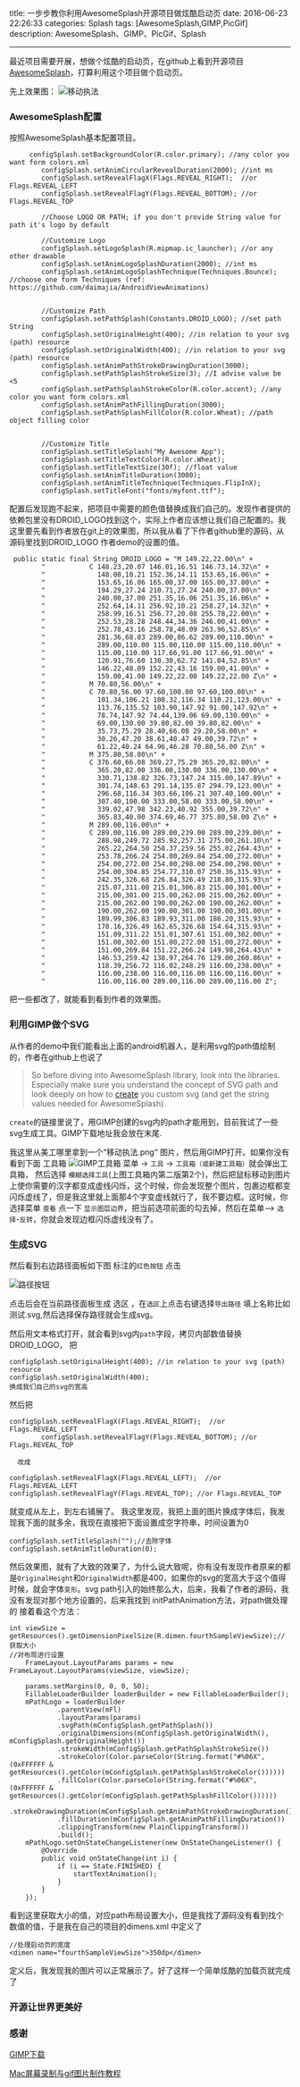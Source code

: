 title: 一步步教你利用AwesomeSplash开源项目做炫酷启动页
date: 2016-06-23 22:26:33
categories: Splash
tags: [AwesomeSplash,GIMP,PicGif]
description: AwesomeSplash、GIMP、PicGif、Splash


---

最近项目需要开展，想做个炫酷的启动页，在github上看到开源项目[AwesomeSplash](https://github.com/ViksaaSkool/AwesomeSplash)，打算利用这个项目做个启动页。

<!--more-->
先上效果图：
![移动执法](http://o8wlu6q9f.bkt.clouddn.com/%E7%A7%BB%E5%8A%A8%E6%89%A7%E6%B3%95.gif)
### AwesomeSplash配置
按照AwesomeSplash基本配置项目。

         configSplash.setBackgroundColor(R.color.primary); //any color you want form colors.xml
            configSplash.setAnimCircularRevealDuration(2000); //int ms
            configSplash.setRevealFlagX(Flags.REVEAL_RIGHT);  //or Flags.REVEAL_LEFT
            configSplash.setRevealFlagY(Flags.REVEAL_BOTTOM); //or Flags.REVEAL_TOP

            //Choose LOGO OR PATH; if you don't provide String value for path it's logo by default

            //Customize Logo
            configSplash.setLogoSplash(R.mipmap.ic_launcher); //or any other drawable
            configSplash.setAnimLogoSplashDuration(2000); //int ms
            configSplash.setAnimLogoSplashTechnique(Techniques.Bounce); //choose one form Techniques (ref: https://github.com/daimajia/AndroidViewAnimations)


            //Customize Path
            configSplash.setPathSplash(Constants.DROID_LOGO); //set path String
            configSplash.setOriginalHeight(400); //in relation to your svg (path) resource
            configSplash.setOriginalWidth(400); //in relation to your svg (path) resource
            configSplash.setAnimPathStrokeDrawingDuration(3000);
            configSplash.setPathSplashStrokeSize(3); //I advise value be <5
            configSplash.setPathSplashStrokeColor(R.color.accent); //any color you want form colors.xml
            configSplash.setAnimPathFillingDuration(3000);
            configSplash.setPathSplashFillColor(R.color.Wheat); //path object filling color


            //Customize Title
            configSplash.setTitleSplash("My Awesome App");
            configSplash.setTitleTextColor(R.color.Wheat);
            configSplash.setTitleTextSize(30f); //float value
            configSplash.setAnimTitleDuration(3000);
            configSplash.setAnimTitleTechnique(Techniques.FlipInX);
            configSplash.setTitleFont("fonts/myfont.ttf"); 
        
配置后发现跑不起来，把项目中需要的颜色值替换成我们自己的。发现作者提供的依赖包里没有DROID_LOGO找到这个，实际上作者应该想让我们自己配置的。我这里要先看到作者放在git上的效果图，所以我从看了下作者github里的源码，从源码里找到DROID_LOGO 作者demo的设置的值。
     
     public static final String DROID_LOGO = "M 149.22,22.00\n" +
            "           C 148.23,20.07 146.01,16.51 146.73,14.32\n" +
            "             148.08,10.21 152.36,14.11 153.65,16.06\n" +
            "             153.65,16.06 165.00,37.00 165.00,37.00\n" +
            "             194.29,27.24 210.71,27.24 240.00,37.00\n" +
            "             240.00,37.00 251.35,16.06 251.35,16.06\n" +
            "             252.64,14.11 256.92,10.21 258.27,14.32\n" +
            "             258.99,16.51 256.77,20.08 255.78,22.00\n" +
            "             252.53,28.28 248.44,34.36 246.00,41.00\n" +
            "             252.78,43.16 258.78,48.09 263.96,52.85\n" +
            "             281.36,68.83 289.00,86.62 289.00,110.00\n" +
            "             289.00,110.00 115.00,110.00 115.00,110.00\n" +
            "             115.00,110.00 117.66,91.00 117.66,91.00\n" +
            "             120.91,76.60 130.30,62.72 141.04,52.85\n" +
            "             146.22,48.09 152.22,43.16 159.00,41.00\n" +
            "             159.00,41.00 149.22,22.00 149.22,22.00 Z\n" +
            "           M 70.80,56.00\n" +
            "           C 70.80,56.00 97.60,100.00 97.60,100.00\n" +
            "             101.34,106.21 108.32,116.34 110.21,123.00\n" +
            "             113.76,135.52 103.90,147.92 91.00,147.92\n" +
            "             78.74,147.92 74.44,139.06 69.00,130.00\n" +
            "             69.00,130.00 39.80,82.00 39.80,82.00\n" +
            "             35.73,75.29 28.40,66.08 29.20,58.00\n" +
            "             30.26,47.20 38.61,40.47 49.00,39.72\n" +
            "             61.22,40.24 64.96,46.28 70.80,56.00 Z\n" +
            "           M 375.80,58.00\n" +
            "           C 376.60,66.08 369.27,75.29 365.20,82.00\n" +
            "             365.20,82.00 336.00,130.00 336.00,130.00\n" +
            "             330.71,138.82 326.73,147.24 315.00,147.89\n" +
            "             301.74,148.63 291.14,135.87 294.79,123.00\n" +
            "             296.68,116.34 303.66,106.21 307.40,100.00\n" +
            "             307.40,100.00 333.00,58.00 333.00,58.00\n" +
            "             339.02,47.98 342.23,40.92 355.00,39.72\n" +
            "             365.83,40.00 374.69,46.77 375.80,58.00 Z\n" +
            "           M 289.00,116.00\n" +
            "           C 289.00,116.00 289.00,239.00 289.00,239.00\n" +
            "             288.98,249.72 285.92,257.31 275.00,261.10\n" +
            "             265.22,264.50 258.37,259.56 255.02,264.43\n" +
            "             253.78,266.24 254.00,269.84 254.00,272.00\n" +
            "             254.00,272.00 254.00,298.00 254.00,298.00\n" +
            "             254.00,304.85 254.77,310.07 250.36,315.93\n" +
            "             242.35,326.68 226.84,326.49 218.80,315.93\n" +
            "             215.07,311.00 215.01,306.83 215.00,301.00\n" +
            "             215.00,301.00 215.00,262.00 215.00,262.00\n" +
            "             215.00,262.00 190.00,262.00 190.00,262.00\n" +
            "             190.00,262.00 190.00,301.00 190.00,301.00\n" +
            "             189.99,306.83 189.93,311.00 186.20,315.93\n" +
            "             178.16,326.49 162.65,326.68 154.64,315.93\n" +
            "             151.09,311.22 151.01,307.61 151.00,302.00\n" +
            "             151.00,302.00 151.00,272.00 151.00,272.00\n" +
            "             151.00,269.84 151.22,266.24 149.98,264.43\n" +
            "             146.53,259.42 138.97,264.76 129.00,260.86\n" +
            "             118.39,256.72 116.02,248.29 116.00,238.00\n" +
            "             116.00,238.00 116.00,116.00 116.00,116.00\n" +
            "             116.00,116.00 289.00,116.00 289.00,116.00 Z";
把一些都改了，就能看到看到作者的效果图。

### 利用GIMP做个SVG
从作者的demo中我们能看出上面的android机器人，是利用svg的path值绘制的，作者在github上也说了
>So before diving into AwesomeSplash library, look into the libraries. Especially make sure you understand the concept of SVG path and look deeply on how to [create](http://www.useragentman.com/blog/2013/04/26/how-to-create-svg-paths-easily-using-the-gimp/) you custom svg (and get the string values needed for AwesomeSplash).

`create`的链接里说了，用GIMP创建的svg内的path才能用到，目前我试了一些svg生成工具。GIMP下载地址我会放在末尾.

我这里从美工哪里拿到一个“移动执法.png“ 图片，然后用GIMP打开。如果你没有看到下面 工具箱
![GIMP工具箱](http://o8wlu6q9f.bkt.clouddn.com/GIMP%E5%B7%A5%E5%85%B7%E7%AE%B1.png)
菜单 -> `工具` -> `工具箱（或新建工具箱）`就会弹出工具箱，
然后选择 `模糊选择工具`(上图工具箱内第二版第2个)，然后把鼠标移动到图片上使你需要的汉字都变成虚线闪烁，这个时候，你会发现整个图片，包裹边框都变闪烁虚线了，但是我这里就上面那4个字变虚线就行了，我不要边框。这时候，你选择菜单 `查看` 点一下 `显示图层边界`，把当前选项前面的勾去掉，然后在菜单—> `选择`-`反转`，你就会发现边框闪烁虚线没有了。

### 生成SVG
然后看到右边路径面板如下图 标注的`红色按钮` 点击

![路径按钮](http://o8wlu6q9f.bkt.clouddn.com/%E8%B7%AF%E5%BE%84%E9%9D%A2%E6%9D%BF.png)

点击后会在当前路径面板生成 选区 ，在`选区`上点击右键选择`导出路径` 填上名称比如 测试.svg,然后选择保存路径就会生成svg。

然后用文本格式打开，就会看到svg内`path`字段，拷贝内部数值替换DROID_LOGO，
把
	   
	configSplash.setOriginalHeight(400); //in relation to your svg (path) resource
    configSplash.setOriginalWidth(400);
    换成我们自己的svg的宽高
然后把

    configSplash.setRevealFlagX(Flags.REVEAL_RIGHT);  //or Flags.REVEAL_LEFT
            configSplash.setRevealFlagY(Flags.REVEAL_BOTTOM); //or       Flags.REVEAL_TOP
    
      改成
       
    configSplash.setRevealFlagX(Flags.REVEAL_LEFT);  //or Flags.REVEAL_LEFT
    configSplash.setRevealFlagY(Flags.REVEAL_TOP); //or Flags.REVEAL_TOP
        
就变成从左上，到左右铺展了。 我这里发现，我把上面的图片换成字体后，我发现我下面的就多余，我现在直接把下面设置成空字符串，时间设置为0 

    configSplash.setTitleSplash("");//去除字体
    configSplash.setAnimTitleDuration(0); 
   
然后效果图，就有了大致的效果了，为什么说大致呢，你有没有发现作者原来的都是`OriginalHeight`和`OriginalWidth`都是400，如果你的svg的宽高大于这个值得时候，就会字体`变形`。svg path引入的始终那么大，后来，我看了作者的源码，我没有发现对那个地方设置的，后来我找到
initPathAnimation方法，对path做处理的
接着看这个方法：

    int viewSize =      getResources().getDimensionPixelSize(R.dimen.fourthSampleViewSize);//获取大小
    //对布局进行设置
        FrameLayout.LayoutParams params = new FrameLayout.LayoutParams(viewSize, viewSize);

        params.setMargins(0, 0, 0, 50);
        FillableLoaderBuilder loaderBuilder = new FillableLoaderBuilder();
        mPathLogo = loaderBuilder
                .parentView(mFl)
                .layoutParams(params)
                .svgPath(mConfigSplash.getPathSplash())
                .originalDimensions(mConfigSplash.getOriginalWidth(), mConfigSplash.getOriginalHeight())
                .strokeWidth(mConfigSplash.getPathSplashStrokeSize())
                .strokeColor(Color.parseColor(String.format("#%06X", (0xFFFFFF & getResources().getColor(mConfigSplash.getPathSplashStrokeColor())))))
                .fillColor(Color.parseColor(String.format("#%06X", (0xFFFFFF & getResources().getColor(mConfigSplash.getPathSplashFillColor())))))
                .strokeDrawingDuration(mConfigSplash.getAnimPathStrokeDrawingDuration())
                .fillDuration(mConfigSplash.getAnimPathFillingDuration())
                .clippingTransform(new PlainClippingTransform())
                .build();
        mPathLogo.setOnStateChangeListener(new OnStateChangeListener() {
            @Override
            public void onStateChange(int i) {
                if (i == State.FINISHED) {
                    startTextAnimation();
                }
            }
        });
 看到这里获取大小的值，对应path布局设置大小，但是我找了源码没有看到找个数值的值，于是我在自己的项目的dimens.xml 中定义了
 
    //处理启动页的宽度
    <dimen name="fourthSampleViewSize">350dp</dimen>
定义后，我发现我的图片可以正常展示了。好了这样一个简单炫酷的加载页就完成了    
    
### 开源让世界更美好   
### 感谢
[GIMP下载](http://gensho.acc.umu.se/pub/gimp/gimp/v2.8/osx/gimp-2.8.16-x86_64-1.dmg)

[Mac屏幕录制与gif图片制作教程](http://www.jianshu.com/p/545014e51ad5)
